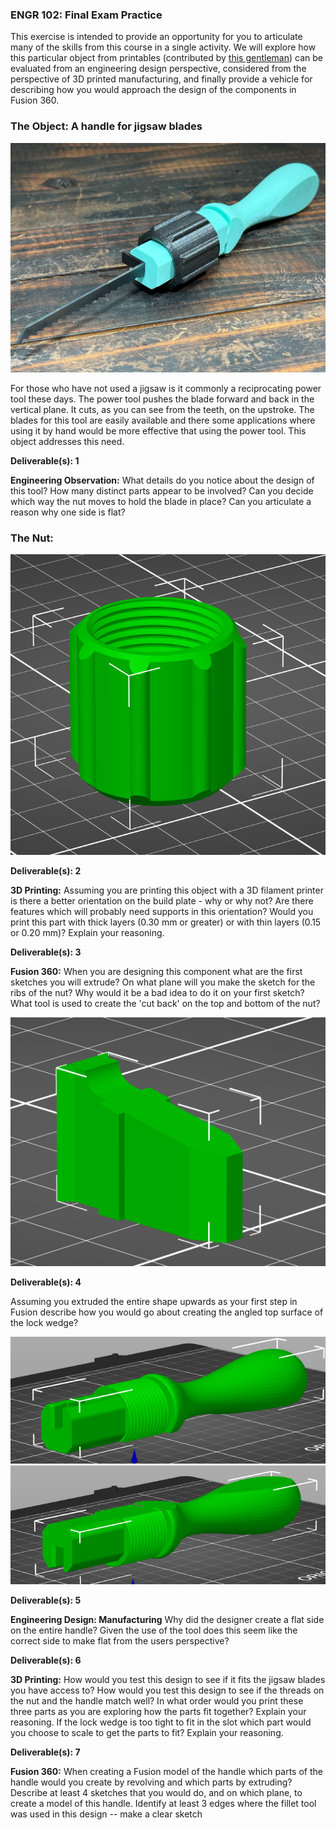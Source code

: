 ### ENGR 102: Final Exam Practice

This exercise is intended to provide an opportunity for you to articulate many of the skills from this course in a single activity. We will explore how this particular object from printables (contributed by [this gentleman](https://www.printables.com/@PabloUntroib_974957)) can be evaluated from an engineering design perspective, considered from the perspective of 3D printed manufacturing, and finally provide a vehicle for describing how you would approach the design of the components in Fusion 360.

### The Object: A handle for jigsaw blades

<img src="../images/assessmentImages/Assembly.png" />

For those who have not used a jigsaw is it commonly a reciprocating power tool these days. The power tool pushes the blade forward and back in the vertical plane. It cuts, as you can see from the teeth, on the upstroke. The blades for this tool are easily available and there some applications where using it by hand would be more effective that using the power tool. This object addresses this need.

**Deliverable(s): 1** 

**Engineering Observation:** What details do you notice about the design of this tool? How many distinct parts appear to be involved? Can you decide which way the nut moves to hold the blade in place? Can you articulate a reason why one side is flat?

### The Nut:

<img src="../images/assessmentImages/Nut.png" />

**Deliverable(s): 2** 

**3D Printing:** Assuming you are printing this object with a 3D filament printer is there a better orientation on the build plate - why or why not? Are there features which will probably need supports in this orientation? Would you print this part with thick layers (0.30 mm or greater) or with thin layers (0.15 or 0.20 mm)? Explain your reasoning.

**Deliverable(s): 3** 

**Fusion 360:** When you are designing this component what are the first sketches you will extrude? On what plane will you make the sketch for the ribs of the nut? Why would it be a bad idea to do it on your first sketch? What tool is used to create the 'cut back' on the top and bottom of the nut?

<img src="../images/assessmentImages/Lockwedge.png" />

**Deliverable(s): 4** 

Assuming you extruded the entire shape upwards as your first step in Fusion describe how you would go about creating the angled top surface of the lock wedge?

<img src="../images/assessmentImages/Handle1.png" />

<img src="../images/assessmentImages/Handle2.png" />

**Deliverable(s): 5** 

**Engineering Design: Manufacturing** Why did the designer create a flat side on the entire handle? Given the use of the tool does this seem like the correct side to make flat from the users perspective?

**Deliverable(s): 6** 

**3D Printing:** How would you test this design to see if it fits the jigsaw blades you have access to? How would you test this design to see if the threads on the nut and the handle match well? In what order would you print these three parts as you are exploring how the parts fit together? Explain your reasoning. If the lock wedge is too tight to fit in the slot which part would you choose to scale to get the parts to fit? Explain your reasoning.

**Deliverable(s): 7** 

**Fusion 360:** When creating a Fusion model of the handle which parts of the handle would you create by revolving and which parts by extruding? Describe at least 4 sketches that you would do, and on which plane, to create a model of this handle. Identify at least 3 edges where the fillet tool was used in this design -- make a clear sketch